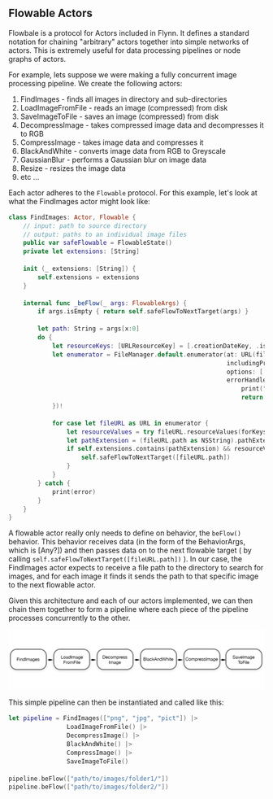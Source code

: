 ## Flowable Actors

Flowbale is a protocol for Actors included in Flynn. It defines a standard notation for chaining "arbitrary" actors together into simple networks of actors. This is extremely useful for data processing pipelines or node graphs of actors.

For example, lets suppose we were making a fully concurrent image processing pipeline. We create the following actors:

1. FindImages - finds all images in directory and sub-directories
1. LoadImageFromFile - reads an image (compressed) from disk
2. SaveImageToFile - saves an image (compressed) from disk
2. DecompressImage - takes compressed image data and decompresses it to RGB
2. CompressImage - takes image data and compresses it
3. BlackAndWhite - converts image data from RGB to Greyscale
4. GaussianBlur - performs a Gaussian blur on image data
5. Resize - resizes the image data
6. etc ...

Each actor adheres to the ```Flowable``` protocol. For this example, let's look at what the FindImages actor might look like:

```swift
class FindImages: Actor, Flowable {
    // input: path to source directory
    // output: paths to an individual image files
    public var safeFlowable = FlowableState()
    private let extensions: [String]

    init (_ extensions: [String]) {
        self.extensions = extensions
    }

    internal func _beFlow(_ args: FlowableArgs) {
        if args.isEmpty { return self.safeFlowToNextTarget(args) }

        let path: String = args[x:0]
        do {
            let resourceKeys: [URLResourceKey] = [.creationDateKey, .isDirectoryKey]
            let enumerator = FileManager.default.enumerator(at: URL(fileURLWithPath: path),
                                                            includingPropertiesForKeys: resourceKeys,
                                                            options: [.skipsHiddenFiles],
                                                            errorHandler: { (url, error) -> Bool in
                                                                print("directoryEnumerator error at \(url): ", error)
                                                                return true
            })!

            for case let fileURL as URL in enumerator {
                let resourceValues = try fileURL.resourceValues(forKeys: Set(resourceKeys))
                let pathExtension = (fileURL.path as NSString).pathExtension
                if self.extensions.contains(pathExtension) && resourceValues.isDirectory == false {
                    self.safeFlowToNextTarget([fileURL.path])
                }
            }
        } catch {
            print(error)
        }
    }
}
```

A flowable actor really only needs to define on behavior, the ```beFlow()``` behavior.  This behavior receives data (in the form of the BehaviorArgs, which is [Any?]) and then passes data on to the next flowable target ( by calling ```self.safeFlowToNextTarget([fileURL.path])``` ). In our case, the FindImages actor expects to receive a file path to the directory to search for images, and for each image it finds it sends the path to that specific image to the next flowable actor.

Given this architecture and each of our actors implemented, we can then chain them together to form a pipeline where each piece of the pipeline processes concurrently to the other.

![](meta/flowable_graph.png)

This simple pipeline can then be instantiated and called like this:

```swift
let pipeline = FindImages(["png", "jpg", "pict"]) |>
                LoadImageFromFile() |>
                DecompressImage() |>
                BlackAndWhite() |>
                CompressImage() |>
                SaveImageToFile()

pipeline.beFlow(["path/to/images/folder1/"])
pipeline.beFlow(["path/to/images/folder2/"])
```
